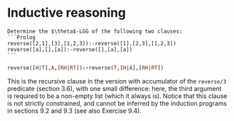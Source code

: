 <!--H3: Section C.9-->
# Inductive reasoning #

````{exercise} 9.3
Determine the $\theta$-LGG of the following two clauses:
```Prolog
reverse([2,1],[3],[1,2,3]):-reverse([1],[2,3],[1,2,3])
reverse([a],[],[a]):-reverse([],[a],[a])
```
````

```Prolog
reverse([H|T],A,[RH|RT]):-reverse(T,[H|A],[RH|RT])
```
This is the recursive clause in the version with accumulator of the `reverse/3` predicate (section 3.6), with one small difference: here, the third argument is required to be a non-empty list (which it always is). Notice that this clause is not strictly constrained, and cannot be inferred by the induction programs in sections 9.2 and 9.3 (see also Exercise 9.4).
